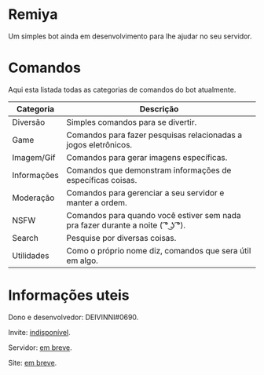 # Remiya
Um simples bot ainda em desenvolvimento para lhe ajudar no seu servidor.

# Comandos
Aqui esta listada todas as categorias de comandos do bot atualmente.

Categoria|Descrição
-|-
Diversão|Simples comandos para se divertir.
Game|Comandos para fazer pesquisas relacionadas a jogos eletrônicos.
Imagem/Gif|Comandos para gerar imagens específicas.
Informações|Comandos que demonstram informações de específicas coisas.
Moderação|Comandos para gerenciar a seu servidor e manter a ordem.
NSFW|Comandos para quando você estiver sem nada pra fazer durante a noite ( ͡° ͜ʖ ͡°).
Search|Pesquise por diversas coisas.
Utilidades|Como o próprio nome diz, comandos que sera útil em algo.

# Informações uteis
Dono e desenvolvedor: DEIVINNI#0690.

Invite: [indisponível](https://www.google.com/).

Servidor: [em breve](https://www.google.com/).

Site: [em breve](https://www.google.com/).
